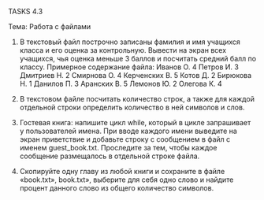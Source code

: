 TASKS 4.3

Тема: Работа с файлами

1) В текстовый файл построчно записаны фамилия и имя учащихся
класса и его оценка за контрольную. Вывести на экран всех учащихся,
чья оценка меньше 3 баллов и посчитать средний балл по классу.
Примерное содержание файла:
Иванов О. 4
Петров И. 3
Дмитриев Н. 2
Смирнова О. 4
Керченских В. 5
Котов Д. 2
Бирюкова Н. 1
Данилов П. 3
Аранских В. 5
Лемонов Ю. 2
Олегова К. 4

2) В текстовом файле посчитать количество строк, а также для каждой
отдельной строки определить количество в ней символов и слов.

3) Гостевая книга: напишите цикл while, который в цикле запрашивает у
пользователей имена. При вводе каждого имени выведите на экран
приветствие и добавьте строку с сообщением в файл с именем
guest_book.txt. Проследите за тем, чтобы каждое сообщение
размещалось в отдельной строке файла.

4) Скопируйте одну главу из любой книги и сохраните в файле «book.txt», book.txt»,
выберите для себя одно слово и найдите процент данного слово из
общего количество символов.

